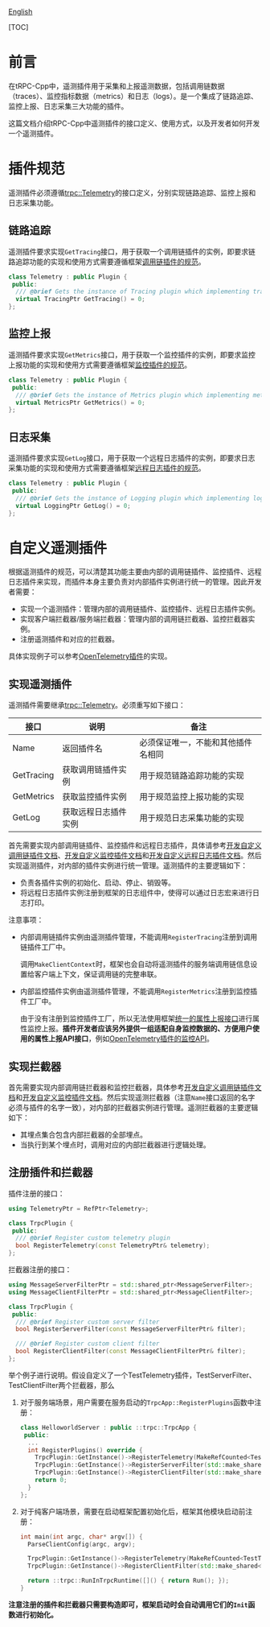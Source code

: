 [English](../en/custom_telemetry.md)

[TOC]

# 前言

在tRPC-Cpp中，遥测插件用于采集和上报遥测数据，包括调用链数据（traces）、监控指标数据（metrics）和日志（logs）。是一个集成了链路追踪、监控上报、日志采集三大功能的插件。

这篇文档介绍tRPC-Cpp中遥测插件的接口定义、使用方式，以及开发者如何开发一个遥测插件。

# 插件规范

遥测插件必须遵循[trpc::Telemetry](../../trpc/telemetry/telemetry.h)的接口定义，分别实现链路追踪、监控上报和日志采集功能。

## 链路追踪

遥测插件要求实现`GetTracing`接口，用于获取一个调用链插件的实例，即要求链路追踪功能的实现和使用方式需要遵循框架[调用链插件的规范](./custom_tracing.md)。

```cpp
class Telemetry : public Plugin {
 public:
  /// @brief Gets the instance of Tracing plugin which implementing tracing capabilities
  virtual TracingPtr GetTracing() = 0;
};
```

## 监控上报

遥测插件要求实现`GetMetrics`接口，用于获取一个监控插件的实例，即要求监控上报功能的实现和使用方式需要遵循框架[监控插件的规范](./custom_metrics.md)。

```cpp
class Telemetry : public Plugin {
 public:
  /// @brief Gets the instance of Metrics plugin which implementing metrics capabilities
  virtual MetricsPtr GetMetrics() = 0;
};
```

## 日志采集

遥测插件要求实现`GetLog`接口，用于获取一个远程日志插件的实例，即要求日志采集功能的实现和使用方式需要遵循框架[远程日志插件的规范]()。

```cpp
class Telemetry : public Plugin {
 public:
  /// @brief Gets the instance of Logging plugin which implementing log capabilities
  virtual LoggingPtr GetLog() = 0;
};
```

# 自定义遥测插件

根据遥测插件的规范，可以清楚其功能主要由内部的调用链插件、监控插件、远程日志插件来实现，而插件本身主要负责对内部插件实例进行统一的管理。因此开发者需要：

* 实现一个遥测插件：管理内部的调用链插件、监控插件、远程日志插件实例。
* 实现客户端拦截器/服务端拦截器：管理内部的调用链拦截器、监控拦截器实例。
* 注册遥测插件和对应的拦截器。

具体实现例子可以参考[OpenTelemetry插件](https://github.com/trpc-ecosystem/cpp-telemetry-opentelemetry/)的实现。

## 实现遥测插件

遥测插件需要继承[trpc::Telemetry](../../trpc/telemetry/telemetry.h)。必须重写如下接口：

| 接口 | 说明 | 备注 |
| ------ | ------ | ------ |
| Name | 返回插件名 | 必须保证唯一，不能和其他插件名相同 |
| GetTracing | 获取调用链插件实例 | 用于规范链路追踪功能的实现 |
| GetMetrics | 获取监控插件实例 | 用于规范监控上报功能的实现 |
| GetLog | 获取远程日志插件实例 | 用于规范日志采集功能的实现 |

首先需要实现内部调用链插件、监控插件和远程日志插件，具体请参考[开发自定义调用链插件文档](./custom_tracing.md)、[开发自定义监控插件文档](./custom_metrics.md)和[开发自定义远程日志插件文档]()。然后实现遥测插件，对内部的插件实例进行统一管理。遥测插件的主要逻辑如下：

* 负责各插件实例的初始化、启动、停止、销毁等。
* 将远程日志插件实例注册到框架的日志组件中，使得可以通过日志宏来进行日志打印。

注意事项：

* 内部调用链插件实例由遥测插件管理，不能调用`RegisterTracing`注册到调用链插件工厂中。

    调用`MakeClientContext`时，框架也会自动将遥测插件的服务端调用链信息设置给客户端上下文，保证调用链的完整串联。

* 内部监控插件实例由遥测插件管理，不能调用`RegisterMetrics`注册到监控插件工厂中。

    由于没有注册到监控插件工厂，所以无法使用框架[统一的属性上报接口](../../trpc/metrics/trpc_metrics_report.h)进行属性监控上报。**插件开发者应该另外提供一组适配自身监控数据的、方便用户使用的属性上报API接口**，例如[OpenTelemetry插件的监控API](https://github.com/trpc-ecosystem/cpp-telemetry-opentelemetry/blob/master/trpc/telemetry/opentelemetry/metrics/opentelemetry_metrics_api.h)。

## 实现拦截器

首先需要实现内部调用链拦截器和监控拦截器，具体参考[开发自定义调用链插件文档](./custom_tracing.md)和[开发自定义监控插件文档](./custom_metrics.md)。然后实现遥测拦截器（注意`Name`接口返回的名字必须与插件的名字一致），对内部的拦截器实例进行管理。遥测拦截器的主要逻辑如下：

* 其埋点集合包含内部拦截器的全部埋点。
* 当执行到某个埋点时，调用对应的内部拦截器进行逻辑处理。

## 注册插件和拦截器

插件注册的接口：
```cpp
using TelemetryPtr = RefPtr<Telemetry>;

class TrpcPlugin {
 public:
  /// @brief Register custom telemetry plugin
  bool RegisterTelemetry(const TelemetryPtr& telemetry);
};
```

拦截器注册的接口：
```cpp
using MessageServerFilterPtr = std::shared_ptr<MessageServerFilter>;
using MessageClientFilterPtr = std::shared_ptr<MessageClientFilter>;

class TrpcPlugin {
 public:
  /// @brief Register custom server filter
  bool RegisterServerFilter(const MessageServerFilterPtr& filter);

  /// @brief Register custom client filter
  bool RegisterClientFilter(const MessageClientFilterPtr& filter);
};
```

举个例子进行说明。假设自定义了一个TestTelemetry插件，TestServerFilter、TestClientFilter两个拦截器，那么

1. 对于服务端场景，用户需要在服务启动的`TrpcApp::RegisterPlugins`函数中注册：
    ```cpp
    class HelloworldServer : public ::trpc::TrpcApp {
     public:
      ...
      int RegisterPlugins() override {
        TrpcPlugin::GetInstance()->RegisterTelemetry(MakeRefCounted<TestTelemetry>());
        TrpcPlugin::GetInstance()->RegisterServerFilter(std::make_shared<TestServerFilter>());
        TrpcPlugin::GetInstance()->RegisterClientFilter(std::make_shared<TestClientFilter>());
        return 0;
      }
    };
    ```

2. 对于纯客户端场景，需要在启动框架配置初始化后，框架其他模块启动前注册：
    ```cpp
    int main(int argc, char* argv[]) {
      ParseClientConfig(argc, argv);

      TrpcPlugin::GetInstance()->RegisterTelemetry(MakeRefCounted<TestTelemetry>());
      TrpcPlugin::GetInstance()->RegisterClientFilter(std::make_shared<TestClientFilter>());

      return ::trpc::RunInTrpcRuntime([]() { return Run(); });
    }
    ```

**注意注册的插件和拦截器只需要构造即可，框架启动时会自动调用它们的`Init`函数进行初始化。**
